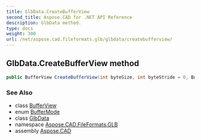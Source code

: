 ```yaml
---
title: GlbData.CreateBufferView
second_title: Aspose.CAD for .NET API Reference
description: GlbData method. 
type: docs
weight: 300
url: /net/aspose.cad.fileformats.glb/glbdata/createbufferview/
---
```

## GlbData.CreateBufferView method

```csharp
public BufferView CreateBufferView(int byteSize, int byteStride = 0, BufferMode? target = default)
```

### See Also

* class [BufferView](../../bufferview/)
* enum [BufferMode](../../buffermode/)
* class [GlbData](../)
* namespace [Aspose.CAD.FileFormats.GLB](../../glbdata/)
* assembly [Aspose.CAD](../../../)


